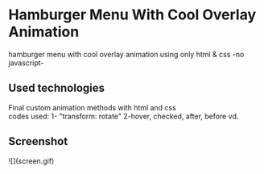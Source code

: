 <h1>Hamburger Menu With Cool Overlay Animation</h1>
hamburger menu with cool overlay animation using only html & css -no javascript-

<h2>Used technologies</h2>
Final custom animation methods with html and css
<br>
codes used:
1- "transform: rotate"
2-hover, checked, after, before vd.

<h2>Screenshot</h2>
![](screen.gif)
